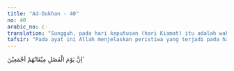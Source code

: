 ```yaml
---
title: "Ad-Dukhan - 40"
no: 40
arabic_no: ٤٠
translation: "Sungguh, pada hari keputusan (hari Kiamat) itu adalah waktu yang dijanjikan bagi mereka semuanya,"
tafsir: "Pada ayat ini Allah menjelaskan peristiwa yang terjadi pada hari perhitungan dengan menegaskan bahwa hari itu adalah hari yang telah ditetapkan Allah untuk memberikan keputusan kepada semua makhluk tentang balasan perbuatan yang telah dilakukannya yang baik atau yang buruk. Pada hari keputusan itu, orang-orang musyrik takut dan tercengang melihat kenyataan bahwa dugaan mereka sewaktu hidup di dunia dahulu adalah dugaan yang tidak mengandung kebenaran sedikit pun. Mereka dahulu mengingkari adanya hari perhitungan itu, tetapi kenyataannya benar-benar terjadi.\n\nPada hari itu, semua makhluk dihalau ke Padang Mahsyar dan dikumpulkan untuk menerima keputusan yang adil dari Allah. Pada waktu itu, terbukti pula bahwa berhala-berhala yang mereka sembah dan mohonkan pertolongannya semasa hidup di dunia tidak dapat memberinya manfaat dan pertolongan kepada mereka, bahkan berhala-berhala itu dimasukkan ke dalam neraka bersama-sama mereka. Anak-anak serta keluarga yang mereka bangga-banggakan dahulu di dunia tidak ada gunanya lagi dan tidak dapat menolong mereka menghindarkan diri dari azab Allah.\n\nAllah berfirman:\n\nKaum kerabatmu dan anak-anakmu tidak akan bermanfaat bagimu pada hari Kiamat. Dia akan memisahkan antara kamu. Dan Allah Maha Melihat apa yang kamu kerjakan. (al-Mumtahanah/60: 3)\n\nDan firman-Nya:\n\nSungguh, hari keputusan adalah suatu waktu yang telah ditetapkan. (an-Naba'/78: 17)"
---
```

اِنَّ يَوْمَ الْفَصْلِ مِيْقَاتُهُمْ اَجْمَعِيْنَ ۙ 